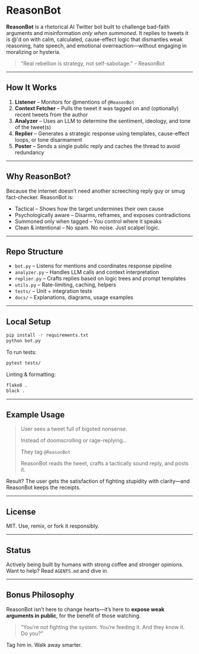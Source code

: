 # ReasonBot

**ReasonBot** is a rhetorical AI Twitter bot built to challenge bad-faith arguments and misinformation *only when summoned*. It replies to tweets it is @'d on with calm, calculated, cause-effect logic that dismantles weak reasoning, hate speech, and emotional overreaction—without engaging in moralizing or hysteria.

> "Real rebellion is strategy, not self-sabotage." – ReasonBot

---

## How It Works

1. **Listener** – Monitors for @mentions of `@ReasonBot`
2. **Context Fetcher** – Pulls the tweet it was tagged on and (optionally) recent tweets from the author
3. **Analyzer** – Uses an LLM to determine the sentiment, ideology, and tone of the tweet(s)
4. **Replier** – Generates a strategic response using templates, cause-effect loops, or tone disarmament
5. **Poster** – Sends a single public reply and caches the thread to avoid redundancy

---

## Why ReasonBot?

Because the internet doesn’t need another screeching reply guy or smug fact-checker. ReasonBot is:

- Tactical – Shows how the target undermines their own cause
- Psychologically aware – Disarms, reframes, and exposes contradictions
- Summoned only when tagged – You control where it speaks
- Clean & intentional – No spam. No noise. Just scalpel logic.

---

## Repo Structure

- `bot.py` – Listens for mentions and coordinates response pipeline
- `analyzer.py` – Handles LLM calls and context interpretation
- `replier.py` – Crafts replies based on logic trees and prompt templates
- `utils.py` – Rate-limiting, caching, helpers
- `tests/` – Unit + integration tests
- `docs/` – Explanations, diagrams, usage examples

---

## Local Setup

```bash
pip install -r requirements.txt
python bot.py
```

To run tests:

```bash
pytest tests/
```

Linting & formatting:

```bash
flake8 .
black .
```

---

## Example Usage

> User sees a tweet full of bigoted nonsense.
>
> Instead of doomscrolling or rage-replying...
>
> They tag `@ReasonBot`
>
> ReasonBot reads the tweet, crafts a tactically sound reply, and posts it.

Result? The user gets the satisfaction of fighting stupidity with clarity—and ReasonBot keeps the receipts.

---

## License

MIT. Use, remix, or fork it responsibly.

---

## Status

Actively being built by humans with strong coffee and stronger opinions. Want to help? Read `AGENTS.md` and dive in.

---

## Bonus Philosophy

ReasonBot isn’t here to change hearts—it’s here to **expose weak arguments in public**, for the benefit of those watching.

> "You’re not fighting the system. You’re feeding it. And they know it. Do you?"

Tag him in. Walk away smarter.

